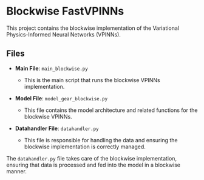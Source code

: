 
# Blockwise FastVPINNs 

This project contains the blockwise implementation of the Variational Physics-Informed Neural Networks (VPINNs).

## Files

- **Main File**: `main_blockwise.py`
    - This is the main script that runs the blockwise VPINNs implementation.
    
- **Model File**: `model_gear_blockwise.py`
    - This file contains the model architecture and related functions for the blockwise VPINNs.
    
- **Datahandler File**: `datahandler.py`
    - This file is responsible for handling the data and ensuring the blockwise implementation is correctly managed.

The `datahandler.py` file takes care of the blockwise implementation, ensuring that data is processed and fed into the model in a blockwise manner.